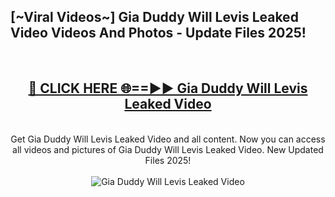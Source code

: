 <h2>[~Viral Videos~] Gia Duddy Will Levis Leaked Video Videos And Photos - Update Files 2025!</h2>
<br>
<div align="center">
<h2><a href="https://top-ai-tools.click/QrbHav" rel="nofollow">🔴 CLICK HERE 🌐==►► Gia Duddy Will Levis Leaked Video</a></h2>
<br>
Get Gia Duddy Will Levis Leaked Video and all content. Now you can access all videos and pictures of Gia Duddy Will Levis Leaked Video. New Updated Files 2025!
<br>
<br>
<a href="https://top-ai-tools.click/QrbHav" rel="nofollow" data-target="animated-image.originalLink"><img src="https://i.ibb.co.com/WyWwxjT/player-gif2.gif" alt="Gia Duddy Will Levis Leaked Video" style="max-width: 100%; display: inline-block;" data-target="animated-image.originalImage"></a>
</div>
<br>